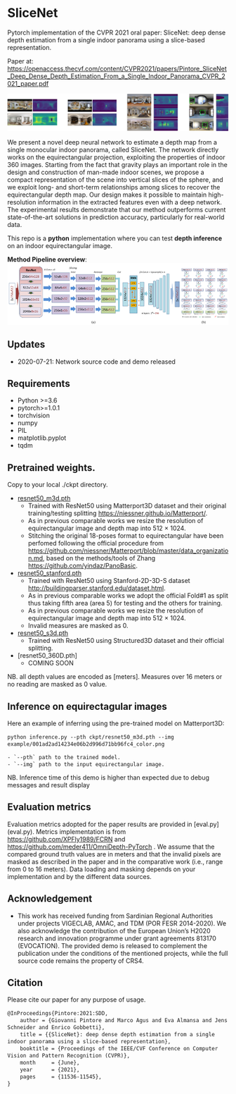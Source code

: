 # SliceNet
Pytorch implementation of the CVPR 2021 oral paper: SliceNet: deep dense depth estimation from a single indoor panorama using a slice-based representation.

Paper at:
https://openaccess.thecvf.com/content/CVPR2021/papers/Pintore_SliceNet_Deep_Dense_Depth_Estimation_From_a_Single_Indoor_Panorama_CVPR_2021_paper.pdf

![](assets/intro.png)

We present a novel deep neural network to estimate a depth map from a single monocular indoor panorama, called SliceNet.
The network directly works on the equirectangular projection, exploiting the properties of indoor 360 images.
Starting from the fact that gravity plays an important role in the design and construction of man-made indoor scenes, we propose a compact representation of the scene into vertical slices of the sphere, and we exploit long- and short-term relationships among slices to recover the equirectangular depth map. 
Our design makes it possible to maintain high-resolution information in the extracted features even with a deep network.
The experimental results demonstrate that our method outperforms current state-of-the-art solutions in prediction accuracy, particularly for real-world data.

This repo is a **python** implementation where you can test **depth inference** on an indoor equirectangular image.

**Method Pipeline overview**:
![](assets/overview.png)

## Updates
* 2020-07-21: Network source code and demo released

## Requirements
- Python >=3.6
- pytorch>=1.0.1
- torchvision
- numpy
- PIL
- matplotlib.pyplot
- tqdm

## Pretrained weights.
Copy to your local ./ckpt directory.
- [resnet50_m3d.pth](https://vicserver.crs4.it/slicenet/resnet50_m3d.pth)
    - Trained with ResNet50 using Matterport3D dataset and their original training/testing splitting https://niessner.github.io/Matterport/. 
	- As in previous comparable works we resize the resolution of equirectangular image and depth map into 512 × 1024.
	- Stitching the original 18-poses format to equirectangular have been perfomed following the official procedure from https://github.com/niessner/Matterport/blob/master/data_organization.md, based on
	the methods/tools of Zhang https://github.com/yindaz/PanoBasic.
- [resnet50_stanford.pth](https://vicserver.crs4.it/slicenet/resnet50_stanford.pth)
	- Trained with ResNet50 using Stanford-2D-3D-S dataset http://buildingparser.stanford.edu/dataset.html. 
	- As in previous comparable works we adopt the official Fold#1 as split thus taking fifth area (area 5) for testing and the others for training.
	- As in previous comparable works we resize the resolution of equirectangular image and depth map into 512 × 1024. 
	- Invalid measures are masked as 0.
- [resnet50_s3d.pth](https://vicserver.crs4.it/slicenet/resnet50_s3d.pth)
	- Trained with ResNet50 using Structured3D dataset and their official splitting.
- [resnet50_360D.pth]
	- COMING SOON

NB. all depth values are encoded as [meters]. Measures over 16 meters or no reading are masked as 0 value.  

## Inference on equirectagular images	
Here an example of inferring using the pre-trained model on Matterport3D:
```
python inference.py --pth ckpt/resnet50_m3d.pth --img example/001ad2ad14234e06b2d996d71bb96fc4_color.png

```    
    - `--pth` path to the trained model.
    - `--img` path to the input equirectangular image.

NB. Inference time of this demo is higher than expected due to debug messages and result display
    
## Evaluation metrics
Evaluation metrics adopted for the paper results are provided in [eval.py] (eval.py). Metrics implementation is from https://github.com/XPFly1989/FCRN and https://github.com/meder411/OmniDepth-PyTorch .
We assume that the compared ground truth values are in meters and that the invalid pixels are masked as described in the paper and in the comparative work (i.e., range from 0 to 16 meters). 
Data loading and masking depends on your implementation and by the different data sources.

## Acknowledgement
- This work has received funding from Sardinian Regional Authorities under projects VIGECLAB, AMAC, and TDM (POR FESR 2014-2020). We also acknowledge the contribution of the European Union’s H2020 research and innovation programme under grant agreements 813170 (EVOCATION). The provided demo is released to complement the publication under the conditions of the mentioned projects, while the full source code remains the property of CRS4.

	
## Citation
Please cite our paper for any purpose of usage.
```
@InProceedings{Pintore:2021:SDD,
    author = {Giovanni Pintore and Marco Agus and Eva Almansa and Jens Schneider and Enrico Gobbetti},
    title = {{SliceNet}: deep dense depth estimation from a single indoor panorama using a slice-based representation},
    booktitle = {Proceedings of the IEEE/CVF Conference on Computer Vision and Pattern Recognition (CVPR)},
    month     = {June},
    year      = {2021},
    pages     = {11536-11545},
}
```




